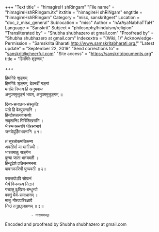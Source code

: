 +++
"Text title" = "himagireH shRingam"
"File name" = "himagireHshRRingam.itx"
itxtitle = "himagireH shRiNgam"
engtitle = "himagireHshRRingam"
Category = "misc, sanskritgeet"
Location = "doc_z_misc_general"
Sublocation = "misc"
Author = "nArAyaNabhaTTaH"
Language = "Sanskrit"
Subject = "philosophy/hinduism/religion"
"Transliterated by" = "Shubha shubhazero at gmail.com"
"Proofread by" = "Shubha shubhazero at gmail.com"
Indexextra = "(Wiki, 1)"
Acknowledge-Permission = "Samskrita Bharati http://www.samskritabharati.org/"
"Latest update" = "September 22, 2019"
"Send corrections to" = "sanskrit@cheerful.com"
"Site access" = "https://sanskritdocuments.org"
title = "हिमगिरेः शृइण्गम्"

+++
  
 हिमगिरेः शृङ्गम्   
हिमगिरेः शृङ्गम्, देवनदीं गङ्गां  
मनसि निधाय हि अनुभवामः  
अनुपममुत्तुङ्गं भावम्, अनुपममुत्तुङ्गम् ॥  
  
दिव्य-सनातन-संस्कृतिः  
यतो हि वेदपुराणानि ।  
हिन्दोरुन्नत्यवनत्योः  
सदृशानिऽ गिरिशिखराणि ।  
भीरुमनस्स्वपि धीरस्वभावं  
जनयेयुर्हिमभवनानि ॥ १॥  
  
तं सुरलोकमतिक्रम्य  
अवतीर्णा या भागीरथी ।  
भारतमातुः सङ्गेन  
पुण्या जाता भाग्यवती ।  
हिन्दूदेशे प्रतिजनमनसः  
पावनकारिणी पुण्यवती ॥ २॥  
  
पराजयोऽपि सोपानं  
धैर्यं विजयस्य निदानं  
गच्छतु दुःखित-बन्धुभ्यो  
वक्तुं धैर्य-समाधानम् ।  
मातुः गौरवपरिरक्षायै  
निष्ठं तनुहृद्धनप्राणम् ॥ ३॥  
  
                - नारायणभट्टः  
  
Encoded and proofread by Shubha shubhazero at gmail.com   
  

